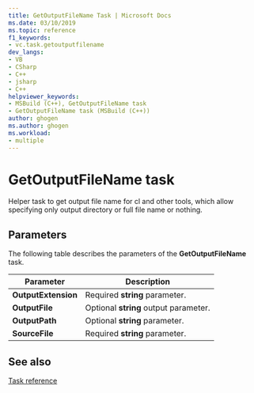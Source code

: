 ```yaml
---
title: GetOutputFileName Task | Microsoft Docs
ms.date: 03/10/2019
ms.topic: reference
f1_keywords:
- vc.task.getoutputfilename
dev_langs:
- VB
- CSharp
- C++
- jsharp
- C++
helpviewer_keywords:
- MSBuild (C++), GetOutputFileName task
- GetOutputFileName task (MSBuild (C++))
author: ghogen
ms.author: ghogen
ms.workload:
- multiple
---
```

# GetOutputFileName task

Helper task to get output file name for cl and other tools, which allow specifying only output directory or full file name or nothing.

## Parameters

The following table describes the parameters of the **GetOutputFileName** task.

|Parameter|Description|
|---------------|-----------------|
|**OutputExtension**|Required **string** parameter.|
|**OutputFile**|Optional **string** output parameter.|
|**OutputPath**|Optional **string** parameter.|
|**SourceFile**|Required **string** parameter.|

## See also

[Task reference](../msbuild/msbuild-task-reference.md)
